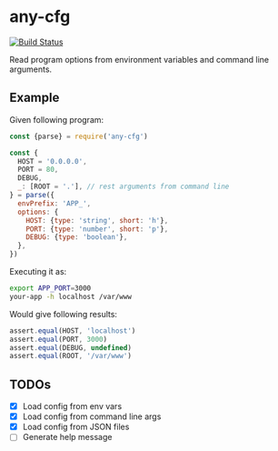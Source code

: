 # any-cfg

[![Build Status](https://travis-ci.org/phaux/node-any-cfg.svg?branch=master)](https://travis-ci.org/phaux/node-any-cfg)

Read program options from environment variables and command line arguments.

## Example

Given following program:

```js
const {parse} = require('any-cfg')

const {
  HOST = '0.0.0.0',
  PORT = 80,
  DEBUG,
  _: [ROOT = '.'], // rest arguments from command line
} = parse({
  envPrefix: 'APP_',
  options: {
    HOST: {type: 'string', short: 'h'},
    PORT: {type: 'number', short: 'p'},
    DEBUG: {type: 'boolean'},
  },
})

```

Executing it as:

```bash
export APP_PORT=3000
your-app -h localhost /var/www
```

Would give following results:

```js
assert.equal(HOST, 'localhost')
assert.equal(PORT, 3000)
assert.equal(DEBUG, undefined)
assert.equal(ROOT, '/var/www')
```

## TODOs

- [x] Load config from env vars
- [x] Load config from command line args
- [x] Load config from JSON files
- [ ] Generate help message
